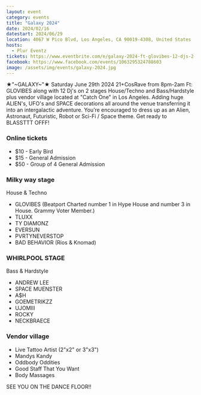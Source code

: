 ```yaml
---
layout: event
category: events
title: "Galaxy 2024"
date: 2024/02/16
datestart: 2024/06/29
location: 4067 W Pico Blvd, Los Angeles, CA 90019-4308, United States
hosts:
  - Plur Eventz
tickets: https://www.eventbrite.com/e/galaxy-2024-ft-glovibes-12-djs-2-stages-los-angeles-tickets-842573860097
facebook: https://www.facebook.com/events/1063295324788603
image: /assets/img/events/galaxy-2024.jpg
---
```


★"~GALAXY~"★ Saturday June 29th 2024 21+CosRave from 8pm-2am Ft: GLOVIBES along with 12 Dj's on 2 stages House/Techno and Bass/Hardstyle plus vendor village located at "Catch One" in Los Angeles. Adding huge ALIEN's, UFO's and SPACE decorations all around the venue transferring it into an intergalactic adventure. You’re encouraged to dress up as an Alien, Astronaut, Futuristic, Robot or Sci-Fi / Space theme. Get ready to BLASSTTT OFFF!

### Online tickets

- $10 - Early Bird
- $15 - General Admission
- $50 - Group of 4 General Admission

### Milky way stage

House & Techno

- GLOVIBES (Beatport Charted number 1 in Hype House and number 3 in House. Grammy Voter Member.)
- TLUXX
- TY DIAMONZ
- EVERSUN
- PVRTYNEVERSTOP
- BAD BEHAVIOR (Rios & Knomad)

### WHIRLPOOL STAGE

Bass & Hardstyle

- ANDREW LEE
- SPACE MUENSTER
- A$H
- GOEMETRIKZZ
- UJOMIII
- ROCKY
- NECKBRAECE

### Vendor village

- Live Tattoo Artist (2"x2" or 3"x3")
- Mandys Kandy
- Oddbody Oddities
- Good Staff That You Want
- Body Massages

SEE YOU ON THE DANCE FLOOR!!
